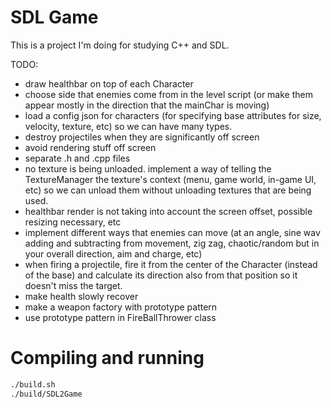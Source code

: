 # SDL Game

This is a project I'm doing for studying C++ and SDL.

TODO:
- draw healthbar on top of each Character
- choose side that enemies come from in the level script (or make them appear mostly in the direction that the mainChar is moving)
- load a config json for characters (for specifying base attributes for size, velocity, texture, etc) so we can have many types.
- destroy projectiles when they are significantly off screen
- avoid rendering stuff off screen
- separate .h and .cpp files
- no texture is being unloaded. implement a way of telling the TextureManager the texture's context (menu, game world, in-game UI, etc) so we can unload them without unloading textures that are being used.
- healthbar render is not taking into account the screen offset, possible resizing necessary, etc
- implement different ways that enemies can move (at an angle, sine wav adding and subtracting from movement, zig zag, chaotic/random but in your overall direction, aim and charge, etc)
- when firing a projectile, fire it from the center of the Character (instead of the base) and calculate its direction also from that position so it doesn't miss the target. 
- make health slowly recover
- make a weapon factory with prototype pattern
- use prototype pattern in FireBallThrower class

# Compiling and running

```bash
./build.sh
./build/SDL2Game
```
